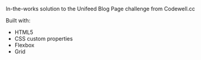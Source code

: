 In-the-works solution to the Unifeed Blog Page challenge from Codewell.cc

Built with:
* HTML5
* CSS custom properties
* Flexbox
* Grid
